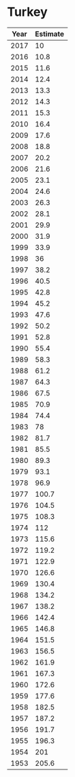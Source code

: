 # Turkey

| Year | Estimate |
| ---- | -------- |
| 2017 | 10 |
| 2016 | 10.8 |
| 2015 | 11.6 |
| 2014 | 12.4 |
| 2013 | 13.3 |
| 2012 | 14.3 |
| 2011 | 15.3 |
| 2010 | 16.4 |
| 2009 | 17.6 |
| 2008 | 18.8 |
| 2007 | 20.2 |
| 2006 | 21.6 |
| 2005 | 23.1 |
| 2004 | 24.6 |
| 2003 | 26.3 |
| 2002 | 28.1 |
| 2001 | 29.9 |
| 2000 | 31.9 |
| 1999 | 33.9 |
| 1998 | 36 |
| 1997 | 38.2 |
| 1996 | 40.5 |
| 1995 | 42.8 |
| 1994 | 45.2 |
| 1993 | 47.6 |
| 1992 | 50.2 |
| 1991 | 52.8 |
| 1990 | 55.4 |
| 1989 | 58.3 |
| 1988 | 61.2 |
| 1987 | 64.3 |
| 1986 | 67.5 |
| 1985 | 70.9 |
| 1984 | 74.4 |
| 1983 | 78 |
| 1982 | 81.7 |
| 1981 | 85.5 |
| 1980 | 89.3 |
| 1979 | 93.1 |
| 1978 | 96.9 |
| 1977 | 100.7 |
| 1976 | 104.5 |
| 1975 | 108.3 |
| 1974 | 112 |
| 1973 | 115.6 |
| 1972 | 119.2 |
| 1971 | 122.9 |
| 1970 | 126.6 |
| 1969 | 130.4 |
| 1968 | 134.2 |
| 1967 | 138.2 |
| 1966 | 142.4 |
| 1965 | 146.8 |
| 1964 | 151.5 |
| 1963 | 156.5 |
| 1962 | 161.9 |
| 1961 | 167.3 |
| 1960 | 172.6 |
| 1959 | 177.6 |
| 1958 | 182.5 |
| 1957 | 187.2 |
| 1956 | 191.7 |
| 1955 | 196.3 |
| 1954 | 201 |
| 1953 | 205.6 |